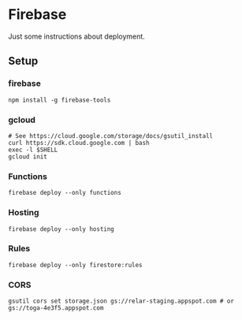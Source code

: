 # Firebase

Just some instructions about deployment.

## Setup

### firebase

```
npm install -g firebase-tools
```

### gcloud

```
# See https://cloud.google.com/storage/docs/gsutil_install
curl https://sdk.cloud.google.com | bash
exec -l $SHELL
gcloud init
```

### Functions

```
firebase deploy --only functions
```

### Hosting

```
firebase deploy --only hosting
```

### Rules

```
firebase deploy --only firestore:rules
```

### CORS

```
gsutil cors set storage.json gs://relar-staging.appspot.com # or gs://toga-4e3f5.appspot.com
```
